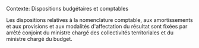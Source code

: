 Contexte: Dispositions budgétaires et comptables

Les dispositions relatives à la nomenclature comptable, aux amortissements et aux provisions et aux modalités d'affectation du résultat sont fixées par arrêté conjoint du ministre chargé des collectivités territoriales et du ministre chargé du budget.